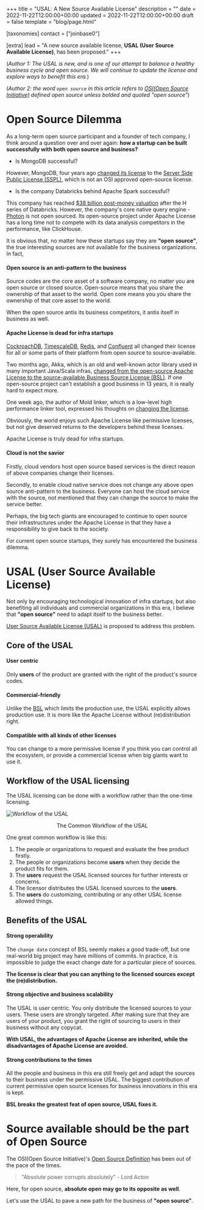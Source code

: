 +++
title = "USAL: A New Source Available License"
description = ""
date = 2022-11-22T12:00:00+00:00
updated = 2022-11-22T12:00:00+00:00
draft = false
template = "blog/page.html"

[taxonomies]
contact = ["joinbase0"]

[extra]
lead = "A new source available license, <b>USAL (User Source Available License)</b>, has been proposed."
+++

(*Author 1: The USAL is new, and is one of our attempt to balance a healthy business cycle and open source. We will continue to update the license and explore ways to benefit this era.*)

(*Author 2: the word `open source` in this article refers to [OSI(Open Source Initiative)](https://opensource.org/) defined open source unless bolded and quoted "open source"*)


# Open Source Dilemma

As a long-term open source participant and a founder of tech company, I think around a question over and over again: **how a startup can be built successfully with both open source and business?**

+ Is MongoDB successful? 

However, MongoDB, four years ago [changed its license](https://techcrunch.com/2018/10/16/mongodb-switches-up-its-open-source-license/) to the [Server Side Public License (SSPL)](https://www.mongodb.com/licensing/server-side-public-license), which is not an OSI approved open-source license.

+ Is the company Databricks behind Apache Spark successful? 

This company has reached [$38 billion post-money valuation](https://www.databricks.com/company/newsroom/press-releases/databricks-raises-1-6-billion-series-h-investment-at-38-billion-valuation) after the H series of Databricks. However, the company's core native query engine - [Photon](https://www.databricks.com/product/photon) is not open sourced. Its open-source project under Apache License has a long time not to compete with its data analysis competitors in the performance, like ClickHouse.

It is obvious that, no matter how these startups say they are **"open source"**, the true interesting sources are not available for the business organizations. In fact,

#### Open source is an anti-pattern to the business

Source codes are the core asset of a software company, no matter you are open source or closed source. Open-source means that you share the ownership of that asset to the world. Open core means you you share the ownership of that core asset to the world. 

When the open source antis its business competitors, it antis itself in business as well.

#### Apache License is dead for infra startups

[CockroachDB](https://www.cockroachlabs.com/blog/oss-relicensing-cockroachdb/), [TimescaleDB](https://www.timescale.com/blog/building-open-source-business-in-cloud-era-v2/), [Redis](https://redis.com/legal/licenses/), and [Confluent](https://www.confluent.io/blog/license-changes-confluent-platform/) all changed their license for all or some parts of their platform from open source to source-available.

Two months ago, Akka, which is an old and well-known actor library used in many important Java/Scala infras, [changed from the open-source Apache License to the source-available Business Source License (BSL)](https://www.lightbend.com/blog/why-we-are-changing-the-license-for-akka). If one open-source project can't establish a good business in 13 years, it is really hard to expect more.

One week ago, the author of Mold linker, which is a low-level high performance linker tool, expressed his thoughts on [changing the license](https://docs.google.com/document/d/1kiW9qmNlJ9oQZM6r5o4_N54sX5F8_ccwCy0zpGh3MXk/edit#).

Obviously, the world enjoys such Apache License like permissive licenses, but not give deserved returns to the developers behind these licenses.

Apache License is truly dead for infra startups.

#### Cloud is not the savior

Firstly, cloud vendors host open source based services is the direct reason of above companies change their licenses.

Secondly, to enable cloud native service does not change any above open source anti-pattern to the business. Everyone can host the cloud service with the source, not mentioned that they can change the source to make the service better.

Perhaps, the big tech giants are encouraged to continue to open source their infrastructures under the Apache License in that they have a responsibility to give back to the society.

For current open source startups, they surely has encountered the business dilemma. 

# USAL (User Source Available License)

Not only by encouraging technological innovation of infra startups, but also benefiting all individuals and commercial organizations in this era, I believe that **"open source"** need to adapt itself to the business better. 

[User Source Available License (USAL)](/usal) is proposed to address this problem.

## Core of the USAL

#### User centric

Only **users** of the product are granted with the right of the product's source codes. 

#### Commercial-friendly

Unlike the [BSL](https://mariadb.com/bsl11/) which limits the production use, the USAL explicitly allows production use. It is more like the Apache License without (re)distribution right. 

#### Compatible with all kinds of other licenses

You can change to a more permissive license if you think you can control all the ecosystem, or provide a commercial license when big giants want to use it.

## Workflow of the USAL licensing

The USAL licensing can be done with a workflow rather than the one-time licensing. 

<div class="text-center">
<img src="/imgs/blog/usal/usal_workflow.png" alt="Workflow of the USAL" class="img-fluid">
<p align="center"> The Common Workflow of the USAL <p/>
</div>

One great common workflow is like this: 

1. The people or organizations to request and evaluate the free product firstly. 
2. The people or organizations become **users** when they decide the product fits for them.
3. The **users** request the USAL licensed sources for further interests or concerns.
4. The licensor distributes the USAL licensed sources to the **users**.
5. The **users** do customizing, contributing or any other USAL license allowed things.

## Benefits of the USAL

#### Strong operability

The `change date` concept of BSL seemly makes a good trade-off, but one real-world big project may have millions of commits. In practice, it is impossible to judge the exact change date for a particular piece of sources.

**The license is clear that you can anything to the licensed sources except the (re)distribution.**

#### Strong objective and business scalability  

The USAL is user centric. You only distribute the licensed sources to your users. These users are strongly targeted. After making sure that they are users of your product, you grant the right of sourcing to users in their business without any copycat. 

**With USAL, the advantages of Apache License are inherited, while the disadvantages of Apache License are avoided.**

#### Strong contributions to the times

All the people and business in this era still freely get and adapt the sources to their business under the permissive USAL. The biggest contribution of current permissive open source licenses for business innovations in this era is kept. 

**BSL breaks the greatest feat of open source, USAL fixes it.**

# Source available should be the part of Open Source

The OSI(Open Source Initiative)'s [Open Source Definition](https://en.wikipedia.org/wiki/The_Open_Source_Definition) has been out of the pace of the times. 

> "Absolute power corrupts absolutely"   - Lord Acton

Here, for open source, **absolute open may go to its opposite as well**.

Let's use the USAL to pave a new path for the business of **"open source"**.